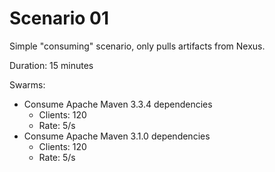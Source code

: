 # Scenario 01

Simple "consuming" scenario, only pulls artifacts from Nexus.

Duration: 15 minutes

Swarms:
* Consume Apache Maven 3.3.4 dependencies
  * Clients: 120
  * Rate: 5/s
* Consume Apache Maven 3.1.0 dependencies
  * Clients: 120
  * Rate: 5/s
